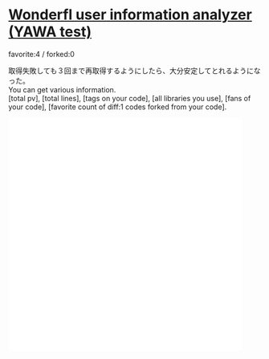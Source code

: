 # [Wonderfl user information analyzer (YAWA test)](http://wonderfl.net/c/uGmR)

favorite:4 / forked:0

取得失敗しても３回まで再取得するようにしたら、大分安定してとれるようになった。  
You can get various information.  
[total pv], [total lines], [tags on your code], [all libraries you use], [fans of your code], [favorite count of diff:1 codes forked from your code].

![thumbnail](./thumbnail.jpg)
